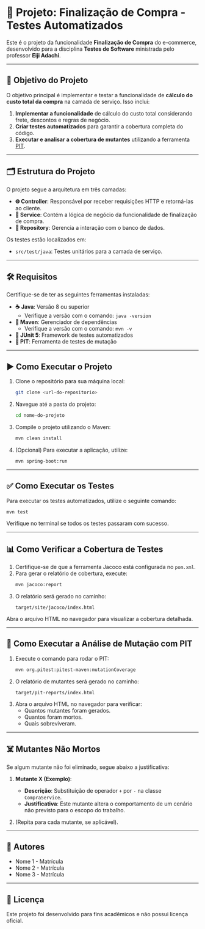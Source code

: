 # 🛒 Projeto: Finalização de Compra - Testes Automatizados

Este é o projeto da funcionalidade **Finalização de Compra** do e-commerce, desenvolvido para a disciplina **Testes de Software** ministrada pelo professor **Eiji Adachi**.

---

## 🎯 Objetivo do Projeto

O objetivo principal é implementar e testar a funcionalidade de **cálculo do custo total da compra** na camada de serviço. Isso inclui:

1. **Implementar a funcionalidade** de cálculo do custo total considerando frete, descontos e regras de negócio.
2. **Criar testes automatizados** para garantir a cobertura completa do código.
3. **Executar e analisar a cobertura de mutantes** utilizando a ferramenta [PIT](https://pitest.org).

---

## 🗂️ Estrutura do Projeto

O projeto segue a arquitetura em três camadas:

- **🌐 Controller**: Responsável por receber requisições HTTP e retorná-las ao cliente.
- **🧠 Service**: Contém a lógica de negócio da funcionalidade de finalização de compra.
- **💾 Repository**: Gerencia a interação com o banco de dados.

Os testes estão localizados em:

- `src/test/java`: Testes unitários para a camada de serviço.

---

## 🛠️ Requisitos

Certifique-se de ter as seguintes ferramentas instaladas:

- **☕ Java**: Versão 8 ou superior  
  - Verifique a versão com o comando: `java -version`
- **🐍 Maven**: Gerenciador de dependências  
  - Verifique a versão com o comando: `mvn -v`
- **🧪 JUnit 5**: Framework de testes automatizados
- **🧬 PIT**: Ferramenta de testes de mutação

---

## ▶️ Como Executar o Projeto

1. Clone o repositório para sua máquina local:

   ```bash
   git clone <url-do-repositorio>
   ```

2. Navegue até a pasta do projeto:

   ```bash
   cd nome-do-projeto
   ```

3. Compile o projeto utilizando o Maven:

   ```bash
   mvn clean install
   ```

4. (Opcional) Para executar a aplicação, utilize:

   ```bash
   mvn spring-boot:run
   ```

---

## ✅ Como Executar os Testes

Para executar os testes automatizados, utilize o seguinte comando:

```bash
mvn test
```

Verifique no terminal se todos os testes passaram com sucesso.

---

## 📊 Como Verificar a Cobertura de Testes

1. Certifique-se de que a ferramenta Jacoco está configurada no `pom.xml`.
2. Para gerar o relatório de cobertura, execute:
   ```bash
   mvn jacoco:report
   ```
3. O relatório será gerado no caminho:
   ```
   target/site/jacoco/index.html
   ```

Abra o arquivo HTML no navegador para visualizar a cobertura detalhada.

---

## 🧪 Como Executar a Análise de Mutação com PIT

1. Execute o comando para rodar o PIT:
   ```bash
   mvn org.pitest:pitest-maven:mutationCoverage
   ```
2. O relatório de mutantes será gerado no caminho:
   ```
   target/pit-reports/index.html
   ```
3. Abra o arquivo HTML no navegador para verificar:
   - Quantos mutantes foram gerados.
   - Quantos foram mortos.
   - Quais sobreviveram.

---

## ☠️ Mutantes Não Mortos

Se algum mutante não foi eliminado, segue abaixo a justificativa:

1. **Mutante X (Exemplo)**:

   - **Descrição**: Substituição de operador `+` por `-` na classe `CompraService`.
   - **Justificativa**: Este mutante altera o comportamento de um cenário não previsto para o escopo do trabalho.

2. (Repita para cada mutante, se aplicável).

---

## 👥 Autores

- Nome 1 - Matrícula
- Nome 2 - Matrícula
- Nome 3 - Matrícula

---

## 📜 Licença

Este projeto foi desenvolvido para fins acadêmicos e não possui licença oficial.

